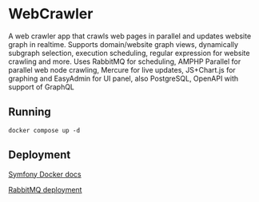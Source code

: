 # WebCrawler

A web crawler app that crawls web pages in
parallel and updates website graph in realtime. Supports domain/website graph views, dynamically
subgraph selection, execution scheduling, regular expression for website crawling and more.
Uses RabbitMQ for scheduling, AMPHP Parallel for parallel web node crawling, Mercure for live updates,
JS+Chart.js for graphing and EasyAdmin for UI panel, also PostgreSQL, OpenAPI with support of
GraphQL


## Running

```
docker compose up -d
```

## Deployment

[Symfony Docker docs](https://github.com/dunglas/symfony-docker/tree/main/docs)

[RabbitMQ deployment](https://symfony.com/doc/6.2/the-fast-track/en/32-rabbitmq.html#deploying-rabbitmq)
